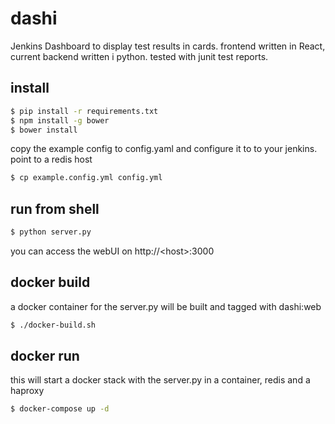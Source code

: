 # dashi

Jenkins Dashboard to display test results in cards. frontend written in React, current backend written i python. tested with junit test reports. 

install
-------
```bash
$ pip install -r requirements.txt
$ npm install -g bower
$ bower install
```

copy the example config to config.yaml and configure it to to your jenkins. point to a redis host
```bash
$ cp example.config.yml config.yml
```

run from shell
--------------
```bash
$ python server.py
```

you can access the webUI on http://\<host\>:3000


docker build
------------
a docker container for the server.py will be built and tagged with dashi:web
```bash
$ ./docker-build.sh
```

docker run
----------
this will start a docker stack with the server.py in a container, redis and a haproxy
```bash
$ docker-compose up -d
```

